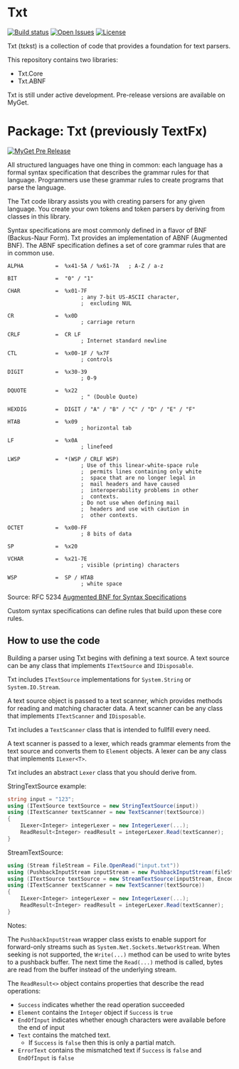Txt
===========
[![Build status](https://ci.appveyor.com/api/projects/status/13pl63g6qt14boi9?svg=true)](https://ci.appveyor.com/project/StevenLiekens/txt)
[![Open Issues](https://img.shields.io/github/issues/StevenLiekens/Txt.svg)](https://github.com/StevenLiekens/Txt/issues?q=is%3Aopen)
[![License](https://img.shields.io/badge/license-MIT-blue.svg)](https://raw.githubusercontent.com/StevenLiekens/Txt/master/LICENSE)


Txt (tɛkst) is a collection of code that provides a foundation for text parsers.

This repository contains two libraries: 
* Txt.Core
* Txt.ABNF

Txt is still under active development. Pre-release versions are available on MyGet. 

# Package: Txt (previously TextFx)

[![MyGet Pre Release](https://img.shields.io/myget/ci/vpre/Txt.svg?maxAge=2592000?style=plastic)](https://www.myget.org/feed/ci/package/nuget/Txt)

All structured languages have one thing in common: each language has a formal syntax specification that describes the grammar rules for that language. Programmers use these grammar rules to create programs that parse the language.

The Txt code library assists you with creating parsers for any given language. You create your own tokens and token parsers by deriving from classes in this library.

Syntax specifications are most commonly defined in a flavor of BNF (Backus-Naur Form). Txt provides an implementation of ABNF (Augmented BNF). The ABNF specification defines a set of core grammar rules that are in common use.

```
ALPHA          =  %x41-5A / %x61-7A   ; A-Z / a-z

BIT            =  "0" / "1"

CHAR           =  %x01-7F
                       ; any 7-bit US-ASCII character,
                       ;  excluding NUL

CR             =  %x0D
                       ; carriage return

CRLF           =  CR LF
                       ; Internet standard newline

CTL            =  %x00-1F / %x7F
                       ; controls

DIGIT          =  %x30-39
                       ; 0-9

DQUOTE         =  %x22
                       ; " (Double Quote)

HEXDIG         =  DIGIT / "A" / "B" / "C" / "D" / "E" / "F"

HTAB           =  %x09
                       ; horizontal tab

LF             =  %x0A
                       ; linefeed

LWSP           =  *(WSP / CRLF WSP)
                       ; Use of this linear-white-space rule
                       ;  permits lines containing only white
                       ;  space that are no longer legal in
                       ;  mail headers and have caused
                       ;  interoperability problems in other
                       ;  contexts.
                       ; Do not use when defining mail
                       ;  headers and use with caution in
                       ;  other contexts.

OCTET          =  %x00-FF
                       ; 8 bits of data

SP             =  %x20

VCHAR          =  %x21-7E
                       ; visible (printing) characters

WSP            =  SP / HTAB
                       ; white space
```
Source: RFC 5234 [Augmented BNF for Syntax Specifications](https://tools.ietf.org/html/rfc5234)

Custom syntax specifications can define rules that build upon these core rules.


## How to use the code

Building a parser using Txt begins with defining a text source. A text source can be any class that implements `ITextSource` and `IDisposable`.

Txt includes `ITextSource` implementations for `System.String` or `System.IO.Stream`.

A text source object is passed to a text scanner, which provides methods for reading and matching character data. A text scanner can be any class that implements `ITextScanner` and `IDisposable`.

Txt includes a `TextScanner` class that is intended to fullfill every need.

A text scanner is passed to a lexer, which reads grammar elements from the text source and converts them to `Element` objects. A lexer can be any class that implements `ILexer<T>`.

Txt includes an abstract `Lexer` class that you should derive from.

StringTextSource example:
```c#
string input = "123";
using (ITextSource textSource = new StringTextSource(input))
using (ITextScanner textScanner = new TextScanner(textSource))
{
    ILexer<Integer> integerLexer = new IntegerLexer(...);
    ReadResult<Integer> readResult = integerLexer.Read(textScanner);
}
```
StreamTextSource:
```c#
using (Stream fileStream = File.OpenRead("input.txt"))
using (PushbackInputStream inputStream = new PushbackInputStream(fileStream))
using (ITextSource textSource = new StreamTextSource(inputStream, Encoding.UTF8))
using (ITextScanner textScanner = new TextScanner(textSource))
{
    ILexer<Integer> integerLexer = new IntegerLexer(...);
    ReadResult<Integer> readResult = integerLexer.Read(textScanner);
}
```

Notes:

The `PushbackInputStream` wrapper class exists to enable support for forward-only streams such as `System.Net.Sockets.NetworkStream`. When seeking is not supported, the `Write(...)` method can be used to write bytes to a pushback buffer. The next time the `Read(...)` method is called, bytes are read from the buffer instead of the underlying stream.


The `ReadResult<>` object contains properties that describe the read operations:
 - `Success` indicates whether the read operation succeeded
 - `Element` contains the `Integer` object if `Success` is `true`
 - `EndOfInput` indicates whether enough characters were available before the end of input
 - `Text` contains the matched text.
    - If `Success` is `false` then this is only a partial match.
 - `ErrorText` contains the mismatched text if `Success` is `false` and `EndOfInput` is `false`
